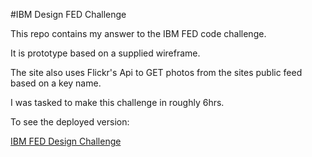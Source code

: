 #IBM Design FED Challenge

This repo contains my answer to the IBM FED code challenge.

It is prototype based on a supplied wireframe.

The site also uses Flickr's Api to GET photos from the sites public feed based on a key name.  

I was tasked to make this challenge in roughly 6hrs.  

To see the deployed version:

[IBM FED Design Challenge](https://ibm-design-challenge.herokuapp.com/)
